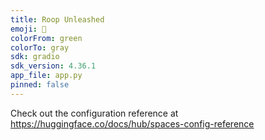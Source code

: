 ```yaml
---
title: Roop Unleashed
emoji: 🏃
colorFrom: green
colorTo: gray
sdk: gradio
sdk_version: 4.36.1
app_file: app.py
pinned: false
---
```


Check out the configuration reference at https://huggingface.co/docs/hub/spaces-config-reference
